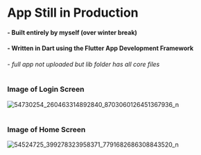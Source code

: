 # App Still in Production 
#### - Built entirely by myself (over winter break)
#### - Written in Dart using the Flutter App Development Framework
###### - full app not uploaded but lib folder has all core files
#
###      Image of Login Screen
![54730254_260463314892840_8703060126451367936_n](https://user-images.githubusercontent.com/32209422/54876908-b3a91c00-4e52-11e9-981d-3d31d502197f.png)
#
###      Image of Home Screen
![54524725_399278323958371_7791682686308843520_n](https://user-images.githubusercontent.com/32209422/54876953-48137e80-4e53-11e9-8ac1-be50778389bb.png)

